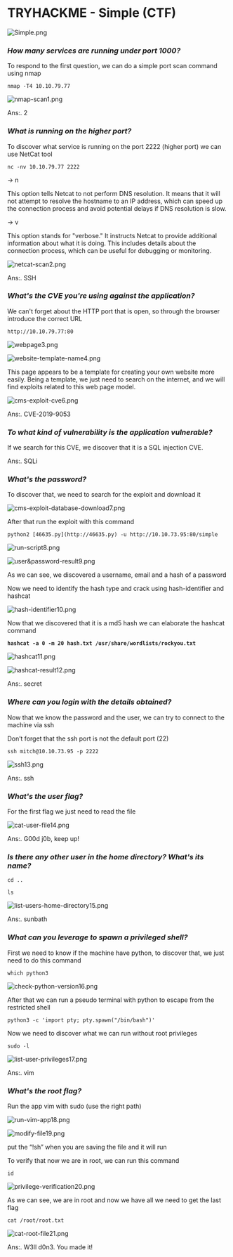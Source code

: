 # TRYHACKME - Simple (CTF)

![Simple.png](img/Simple.png)

### *How many services are running under port 1000?*

To respond to the first question, we can do a simple port scan  command using nmap

`nmap -T4 10.10.79.77` 

![nmap-scan1.png](img/nmap-scan1.png)

Ans:. 2

### *What is running on the higher port?*

To discover what service is running on the port 2222 (higher port) we can use NetCat tool

`nc -nv 10.10.79.77 2222`

→ n

This option tells Netcat to not perform DNS resolution. It means that it will not attempt to resolve the hostname to an IP address, which can speed up the connection process and avoid potential delays if DNS resolution is slow.

→ v

This option stands for "verbose." It instructs Netcat to provide additional information about what it is doing. This includes details about the connection process, which can be useful for debugging or monitoring.

![netcat-scan2.png](img/netcat-scan2.png)

Ans:. SSH

### *What's the CVE you're using against the application?*

We can't forget about the HTTP port that is open, so through the browser introduce the correct URL

`http://10.10.79.77:80`

![webpage3.png](img/webpage3.png)

![website-template-name4.png](img/website-template-name4.png)

This page appears to be a template for creating your own website more easily. Being a template, we just need to search on the internet, and we will find exploits related to this web page model.

![cms-exploit-cve6.png](img/cms-exploit-cve6.png)

Ans:. CVE-2019-9053

### *To what kind of vulnerability is the application vulnerable?*

If we search for this CVE, we discover that it is a SQL injection CVE.

Ans:. SQLi

### *What's the password?*

To discover that, we need to search for the exploit and download it

![cms-exploit-database-download7.png](img/cms-exploit-database-download7.png)

After that run the exploit with this command

`python2 [46635.py](http://46635.py) -u http://10.10.73.95:80/simple`

![run-script8.png](img/run-script8.png)

![user&password-result9.png](user&password-result9.png)

As we can see, we discovered a username, email and a hash of a password

Now we need to identify the hash type and crack using hash-identifier and hashcat

![hash-identifier10.png](img/hash-identifier10.png)

Now that we discovered that it is a md5 hash we can elaborate the hashcat command

**`hashcat -a 0 -m 20 hash.txt /usr/share/wordlists/rockyou.txt`**

![hashcat11.png](img/hashcat11.png)

![hashcat-result12.png](img/hashcat-result12.png)

Ans:. secret

### *Where can you login with the details obtained?*

Now that we know the password and the user, we can try to connect to the machine via ssh

Don’t forget that the ssh port is not the default port (22) 

`ssh mitch@10.10.73.95 -p 2222`

![ssh13.png](img/ssh13.png)

Ans:. ssh

### *What's the user flag?*

For the first flag we just need to read the file

![cat-user-file14.png](img/cat-user-file14.png)

Ans:. G00d j0b, keep up!

### *Is there any other user in the home directory? What's its name?*

`cd ..`

`ls`

![list-users-home-directory15.png](img/list-users-home-directory15.png)

Ans:. sunbath

### *What can you leverage to spawn a privileged shell?*

First we need to know if the machine have python, to discover that, we just need to do this command

`which python3`

![check-python-version16.png](img/check-python-version16.png)

 After that we can run a pseudo terminal with python to escape from the restricted shell 

`python3 -c 'import pty; pty.spawn("/bin/bash")'`

Now we need to discover what we can run without root privileges

`sudo -l`

![list-user-privileges17.png](img/list-user-privileges17.png)

Ans:. vim

### *What's the root flag?*

Run the app vim with sudo (use the right path)

![run-vim-app18.png](img/run-vim-app18.png)

![modify-file19.png](img/modify-file19.png)

put the “!sh” when you are saving the file and it will run

To verify that now we are in root, we can run this command

`id`

![privilege-verification20.png](img/privilege-verification20.png)

As we can see, we are in root and now we have all we need to get the last flag

`cat /root/root.txt`

![cat-root-file21.png](img/cat-root-file21.png)

Ans:. W3ll d0n3. You made it!